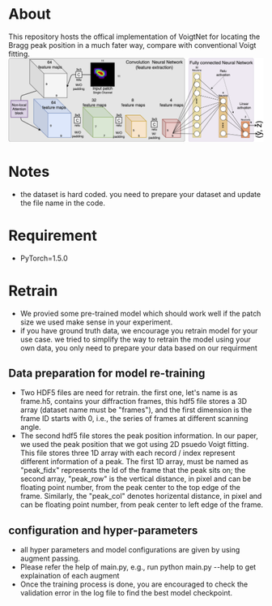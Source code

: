 # About

This repository hosts the offical implementation of VoigtNet for locating the Bragg peak position in a much fater way, compare with conventional Voigt fitting.
![VoigtNet model Architecture](img/VoigtNet.png)

# Notes

* the dataset is hard coded. you need to prepare your dataset and update the file name in the code.

# Requirement 

* PyTorch=1.5.0

# Retrain

* We provied some pre-trained model which should work well if the patch size we used make sense in your experiment. 
* if you have ground truth data, we encourage you retrain model for your use case. we tried to simplify the way to retrain the model using your own data, you only need to prepare your data based on our requirment

## Data preparation for model re-training

* Two HDF5 files are need for retrain. the first one, let's name is as frame.h5, contains your diffraction frames, this hdf5 file stores a 3D array (dataset name must be "frames"), and the first dimension is the frame ID starts with 0, i.e., the series of frames at different scanning angle. 
* The second hdf5 file stores the peak position information. In our paper, we used the peak position that we got using 2D psuedo Voigt fitting. This file stores three 1D array with each record / index represent different information of a peak. The first 1D array, must be named as "peak_fidx" represents the Id of the frame that the peak sits on; the second array, "peak_row" is the vertical distance, in pixel and can be floating point number, from the peak center to the top edge of the frame. Similarly, the "peak_col" denotes horizental distance, in pixel and can be floating point number, from peak center to left edge of the frame. 

## configuration and hyper-parameters

* all hyper parameters and model configurations are given by using augment passing. 
* Please refer the help of main.py, e.g., run python main.py --help to get explaination of each augment
* Once the training process is done, you are encouraged to check the validation error in the log file to find the best model checkpoint. 